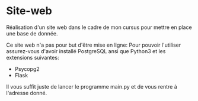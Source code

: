 # Site-web
Réalisation d'un site web dans le cadre de mon cursus pour mettre en place une base de donnée.

Ce site web n'a pas pour but d'être mise en ligne: 
Pour pouvoir l'utiliser assurez-vous d'avoir installé PostgreSQL ansi que Python3 et les extensions suivantes:
- Psycopg2
- Flask

Il vous suffit juste de lancer le programme main.py et de vous rentre à l'adresse donné.
